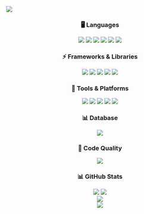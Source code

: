 <img src="https://capsule-render.vercel.app/api?type=blur&color=D1F6FFo&height=150&section=header&text=Welcome%20to%20my%20GitHub!&fontSize=42&theme=default&animation=fadeIn"/>

<div align="center">
  <h3>🖥️ Languages</h3>
  <img src="https://img.shields.io/badge/c-%2300599C.svg?style=flat&logo=c&logoColor=white"/>
  <img src="https://img.shields.io/badge/python-3670A0?style=fla&logo=python&logoColor=ffdd54"/>
  <img src="https://img.shields.io/badge/javascript-%23323330.svg?style=flat&logo=javascript&logoColor=%23F7DF1E"/>
  <img src="https://img.shields.io/badge/typescript-%23007ACC.svg?style=flat&logo=typescript&logoColor=white"/>
  <img src="https://img.shields.io/badge/html5-%23E34F26.svg?style=flat&logo=html5&logoColor=white"/>
  <img src="https://img.shields.io/badge/css3-%231572B6.svg?style=flat&logo=css3&logoColor=white"/>
</div>

<div align="center">
  <h3>⚡ Frameworks & Libraries</h3>
  <img src="https://img.shields.io/badge/react-%2320232a.svg?style=flat&logo=react&logoColor=%2361DAFB"/>
  <img src="https://img.shields.io/badge/-React%20Query-FF4154?style=flat&logo=react%20query&logoColor=white"/>
  <img src="https://img.shields.io/badge/tailwindcss-%2338B2AC.svg?style=flat&logo=tailwind-css&logoColor=white"/>
  <img src="https://img.shields.io/badge/node.js-6DA55F?style=flat&logo=node.js&logoColor=white"/>
  <img src="https://img.shields.io/badge/-GraphQL-E10098?style=flat&logo=graphql&logoColor=white"/>
</div>

<div align="center">
  <h3>🔧 Tools & Platforms</h3>
  <img src="https://img.shields.io/badge/git-%23F05033.svg?style=flat&logo=git&logoColor=white"/>
  <img src="https://img.shields.io/badge/github-%23121011.svg?style=flat&logo=github&logoColor=white"/>
  <img src="https://img.shields.io/badge/github%20actions-%232671E5.svg?style=flat&logo=githubactions&logoColor=white"/>
  <img src="https://img.shields.io/badge/gitlab%20CI-%23181717.svg?style=flat&logo=gitlab&logoColor=white"/>
  <img src="https://img.shields.io/badge/vercel-%23000000.svg?style=flat&logo=vercel&logoColor=white"/>
</div>

<div align="center">
  <h3>📊 Database</h3>
  <img src="https://img.shields.io/badge/mysql-4479A1.svg?style=flat&logo=mysql&logoColor=white"/>
</div>

<div align="center">
  <h3>🎨 Code Quality</h3>
  <img src="https://img.shields.io/badge/prettier-%23F7B93E.svg?style=flat&logo=prettier&logoColor=black"/>
</div>

<div align="center">
  <h3>📊 GitHub Stats</h3>
  <img src="https://github-readme-stats.vercel.app/api/top-langs/?username=LeahKim-dev&theme=dark&hide_border=true&include_all_commits=true&count_private=true&layout=compact" />
  <img src="https://github-readme-stats.vercel.app/api?username=LeahKim-dev&theme=dark&hide_border=true&include_all_commits=true&count_private=true" />
  <br/>
  <img src="https://nirzak-streak-stats.vercel.app/?user=LeahKim-dev&theme=dark&hide_border=true" />
</div>

<div align="center">
  <a href="https://visitcount.itsvg.in">
    <img src="https://visitcount.itsvg.in/api?id=LeahKim-dev&icon=0&color=12" />
  </a>
</div>
